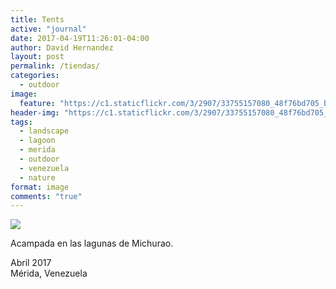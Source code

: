 ```yaml
---
title: Tents
active: "journal"
date: 2017-04-19T11:26:01-04:00
author: David Hernandez
layout: post
permalink: /tiendas/
categories:
  - outdoor
image:
  feature: "https://c1.staticflickr.com/3/2907/33755157080_48f76bd705_b.jpg" 
header-img: "https://c1.staticflickr.com/3/2907/33755157080_48f76bd705_b.jpg"
tags:
  - landscape
  - lagoon
  - merida
  - outdoor
  - venezuela
  - nature
format: image
comments: "true"
---
```

<a href="https://c1.staticflickr.com/3/2907/33755157080_48f76bd705_b.jpg" class="popup"  title="Acampada en Michurao" data-caption="© 2017 by David Hernández"><img src="https://c1.staticflickr.com/3/2907/33755157080_48f76bd705_b.jpg"></a>

Acampada en las lagunas de Michurao.

Abril 2017<br>
Mérida, Venezuela


